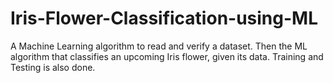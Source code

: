 # Iris-Flower-Classification-using-ML
A Machine Learning algorithm to read and verify a dataset. Then the ML algorithm that classifies an upcoming Iris flower, given its data. Training and Testing is also done. 
